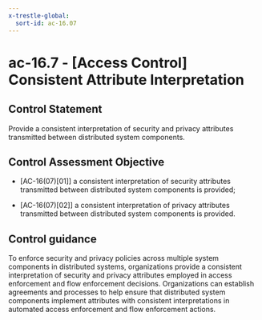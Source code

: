```yaml
---
x-trestle-global:
  sort-id: ac-16.07
---
```


# ac-16.7 - \[Access Control\] Consistent Attribute Interpretation

## Control Statement

Provide a consistent interpretation of security and privacy attributes transmitted between distributed system components.

## Control Assessment Objective

- \[AC-16(07)[01]\] a consistent interpretation of security attributes transmitted between distributed system components is provided;

- \[AC-16(07)[02]\] a consistent interpretation of privacy attributes transmitted between distributed system components is provided.

## Control guidance

To enforce security and privacy policies across multiple system components in distributed systems, organizations provide a consistent interpretation of security and privacy attributes employed in access enforcement and flow enforcement decisions. Organizations can establish agreements and processes to help ensure that distributed system components implement attributes with consistent interpretations in automated access enforcement and flow enforcement actions.
